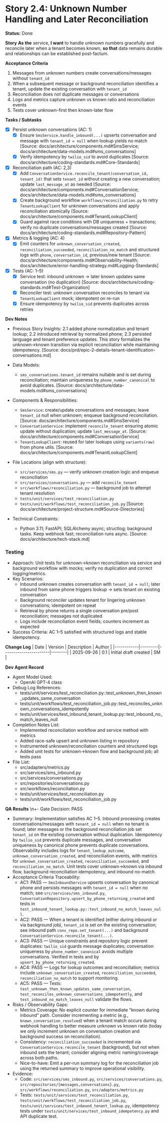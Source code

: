 # Story 2.4: Unknown Number Handling and Later Reconciliation

**Status:** Done

**Story**
**As the** service,
**I want** to handle unknown numbers gracefully and reconcile later when a tenant becomes known,
**so that** data remains durable and relationships can be established post-factum.

**Acceptance Criteria**
1. Messages from unknown numbers create conversations/messages without `tenant_id`
2. When a subsequent message or background reconciliation identifies a tenant, update the existing conversation with `tenant_id`
3. Reconciliation does not duplicate messages or conversations
4. Logs and metrics capture unknown vs known ratio and reconciliation events
5. Tests cover unknown-first then known-later flow

**Tasks / Subtasks**
- [x] Persist unknown conversations (AC: 1)
  - [x] Ensure `SmsService.handle_inbound(...)` upserts conversation and message with `tenant_id = null` when lookup yields no match [Source: docs/architecture/components.md#SmsService; docs/architecture/data-models.md#sms_conversations]
  - [x] Verify idempotency by `twilio_sid` to avoid duplicates [Source: docs/architecture/coding-standards.md#Core-Standards]
- [x] Reconciliation path (AC: 2,3)
  - [x] Add `ConversationService.reconcile_tenant(conversation_id, tenant_id)` that sets `tenant_id` without creating a new conversation; update `last_message_at` as needed [Source: docs/architecture/components.md#ConversationService; docs/architecture/data-models.md#sms_conversations]
  - [x] Create background workflow `workflows/reconciliation.py` to retry `TenantLookupClient` for unknown conversations and apply reconciliation atomically [Source: docs/architecture/components.md#TenantLookupClient]
  - [x] Guard against race conditions with DB uniqueness + transactions; verify no duplicate conversations/messages created [Source: docs/architecture/coding-standards.md#Repository-Pattern]
- [x] Metrics & logging (AC: 4)
  - [x] Emit counters for `unknown_conversation_created`, `reconciliation_succeeded`, `reconciliation_no_match` and structured logs with `phone`, `conversation_id`, previous/new tenant [Source: docs/architecture/components.md#Observability-Health; docs/architecture/error-handling-strategy.md#Logging-Standards]
- [x] Tests (AC: 1–5)
  - [x] Service test: inbound unknown → later known updates same conversation (no duplication) [Source: docs/architecture/coding-standards.md#Test-Organization]
  - [x] Reconciler test: unknown conversation reconciles to tenant via `TenantLookupClient` mock; idempotent on re-run
  - [x] Ensure idempotency by `twilio_sid` prevents duplicates across retries

**Dev Notes**
- Previous Story Insights: 2.1 added phone normalization and tenant lookup; 2.2 introduced retrieval by normalized phone; 2.3 persisted language and tenant preference updates. This story formalizes the unknown→known transition via explicit reconciliation while maintaining idempotency. [Source: docs/prd/epic-2-details-tenant-identification-conversations.md]

- Data Models:
  - `sms_conversations.tenant_id` remains nullable and is set during reconciliation; maintain uniqueness by `phone_number_canonical` to avoid duplicates. [Source: docs/architecture/data-models.md#sms_conversations]

- Components & Responsibilities:
  - `SmsService`: create/update conversations and messages; leave `tenant_id` null when unknown; enqueue background reconciliation. [Source: docs/architecture/components.md#SmsService]
  - `ConversationService`: implement `reconcile_tenant` ensuring atomic update without duplication; update `last_message_at`. [Source: docs/architecture/components.md#ConversationService]
  - `TenantLookupClient`: reused for later lookups using `variants(raw)` from phone utils. [Source: docs/architecture/components.md#TenantLookupClient]

- File Locations (align with structure):
  - `src/services/sms.py` — verify unknown creation logic and enqueue reconciliation
  - `src/services/conversations.py` — add `reconcile_tenant`
  - `src/workflows/reconciliation.py` — background job to attempt tenant resolution
  - `tests/unit/services/test_reconciliation.py`
  - `tests/unit/workflows/test_reconciliation_job.py`
  [Source: docs/architecture/project-structure.md#Source-Directories]

- Technical Constraints:
  - Python 3.11; FastAPI; SQLAlchemy async; structlog; background tasks. Keep webhook fast; reconciliation runs async. [Source: docs/architecture/tech-stack.md]

### Testing
- Approach: Unit tests for unknown→known reconciliation via service and background workflow with mocks; verify no duplication and correct logging/metrics.
- Key Scenarios:
  - Inbound unknown creates conversation with `tenant_id = null`; later inbound from same phone triggers lookup → sets tenant on existing conversation
  - Background reconciler updates tenant for lingering unknown conversations; idempotent on repeat
  - Retrieval by phone returns a single conversation pre/post reconciliation; messages not duplicated
  - Logs include reconciliation event fields; counters increment as expected
- Success Criteria: AC 1–5 satisfied with structured logs and stable idempotency.

**Change Log**
| Date       | Version | Description           | Author |
|------------|---------|-----------------------|--------|
| 2025-09-26 | 0.1     | Initial draft created | SM     |

**Dev Agent Record**
- Agent Model Used:
  - OpenAI GPT-4 class
- Debug Log References:
  - tests/unit/services/test_reconciliation.py::test_unknown_then_known_updates_same_conversation
  - tests/unit/workflows/test_reconciliation_job.py::test_reconciles_unknown_conversations_idempotently
  - tests/unit/services/test_inbound_tenant_lookup.py::test_inbound_no_match_leaves_null
- Completion Notes List:
  - Implemented reconciliation workflow and service method with metrics
  - Added race-safe upsert and unknown listing in repository
  - Instrumented unknown/reconciliation counters and structured logs
  - Added unit tests for unknown→known flow and background job; all tests pass
- File List:
  - src/adapters/metrics.py
  - src/services/sms_inbound.py
  - src/services/conversations.py
  - src/repositories/conversations.py
  - src/workflows/reconciliation.py
  - tests/unit/services/test_reconciliation.py
  - tests/unit/workflows/test_reconciliation_job.py

**QA Results**
\n+- Gate Decision: PASS
- Summary: Implementation satisfies AC 1–5. Inbound processing creates conversations/messages with `tenant_id = null` when no tenant is found; later messages or the background reconciliation job set `tenant_id` on the existing conversation without duplication. Idempotency by `twilio_sid` prevents duplicate messages, and conversation uniqueness by canonical phone prevents duplicate conversations. Observability includes logs for `tenant_lookup_outcome`, `unknown_conversation_created`, and reconciliation events, with metrics for `unknown_conversation_created`, `reconciliation_succeeded`, and `reconciliation_no_match`. Unit tests cover unknown→known via inbound flow, background reconciliation idempotency, and inbound no-match.
- Acceptance Criteria Traceability:
  - AC1: PASS — `SmsInboundService` upserts conversation by canonical phone and persists messages with `tenant_id = null` when no match; see `src/services/sms_inbound.py`, `ConversationRepository.upsert_by_phone_returning_created` and tests in `test_inbound_tenant_lookup.py::test_inbound_no_match_leaves_null`.
  - AC2: PASS — When a tenant is identified (either during inbound or via background job), `tenant_id` is set on the existing conversation; see inbound path `conv_repo.set_tenant(...)` and background `ConversationService.reconcile_tenant(...)`.
  - AC3: PASS — Unique constraints and repository logic prevent duplicates: `twilio_sid` guards message duplicates; conversation uniqueness by `phone_number_canonical` avoids multiple conversations. Verified in tests and by `upsert_by_phone_returning_created`.
  - AC4: PASS — Logs for lookup outcomes and reconciliation; metrics include `unknown_conversation_created`, `reconciliation_succeeded`, `reconciliation_no_match` to support monitoring.
  - AC5: PASS — Tests: `test_unknown_then_known_updates_same_conversation`, `test_reconciles_unknown_conversations_idempotently`, and `test_inbound_no_match_leaves_null` validate the flows.
- Risks / Observability Gaps:
  - Metrics Coverage: No explicit counter for immediate “known during inbound” path. Consider incrementing a metric (e.g., `known_conversation_resolved`) when a tenant match occurs during webhook handling to better measure unknown vs known ratio (today we only increment unknown on conversation creation and background success on reconciliation).
  - Consistency: `reconciliation_succeeded` is incremented via `ConversationService.reconcile_tenant` (background), but not when inbound sets the tenant; consider aligning metric naming/coverage across both paths.
  - Nice-to-have: Emit a per-run summary log for the reconciliation job using the returned summary to improve operational visibility.
- Evidence:
  - Code: `src/services/sms_inbound.py`, `src/services/conversations.py`, `src/repositories/{messages,conversations}.py`, `src/workflows/reconciliation.py`, `src/adapters/metrics.py`
  - Tests: `tests/unit/services/test_reconciliation.py`, `tests/unit/workflows/test_reconciliation_job.py`, `tests/unit/services/test_inbound_tenant_lookup.py`, idempotency tests under `tests/unit/services/test_inbound_idempotency.py` and API duplicate test.
